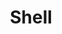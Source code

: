 ---
layout: default
title: Shell
parent: Tutorials
order: 5
nav_order: 10
permalink: /docs/tutorials/shell/
has_children: true
has_toc: true
---